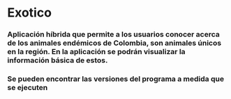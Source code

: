 # Exotico
### Aplicación híbrida que permite a los usuarios conocer acerca de los animales endémicos de Colombia, son animales únicos en la región. En la aplicación se podrán visualizar la información básica de estos.
### Se pueden encontrar las versiones del programa a medida que se ejecuten
